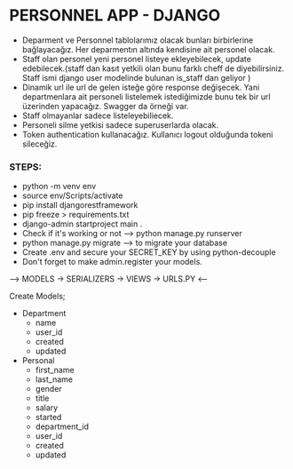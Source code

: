# PERSONNEL APP - DJANGO

* Deparment ve Personnel tablolarımız olacak bunları birbirlerine bağlayacağız. Her deparmentın altında kendisine ait personel olacak.
* Staff olan personel yeni personel listeye ekleyebilecek, update edebilecek.(staff dan kasıt yetkili olan bunu farklı cheff de diyebilirsiniz. Staff ismi django user modelinde bulunan is_staff dan geliyor )
* Dinamik url ile url de gelen isteğe göre response değişecek. Yani departmenlara ait personeli listelemek istediğimizde bunu tek bir url üzerinden yapacağız. Swagger da örneği var.
* Staff olmayanlar sadece listeleyebiliecek.
* Personeli silme yetkisi sadece superuserlarda olacak.
* Token authentication kullanacağız. Kullanıcı logout olduğunda tokeni sileceğiz.

### STEPS:

- python -m venv env
- source env/Scripts/activate
- pip install djangorestframework
- pip freeze > requirements.txt
- django-admin startproject main .
- Check if it's working or not --> python manage.py runserver
- python manage.py migrate --> to migrate your database
- Create .env and secure your SECRET_KEY by using python-decouple
- Don't forget to make admin.register your models.

--> MODELS -> SERIALIZERS -> VIEWS -> URLS.PY <--

Create Models;
- Department
    * name
    * user_id
    * created
    * updated
- Personal
    * first_name
    * last_name
    * gender
    * title
    * salary
    * started
    * department_id
    * user_id
    * created
    * updated